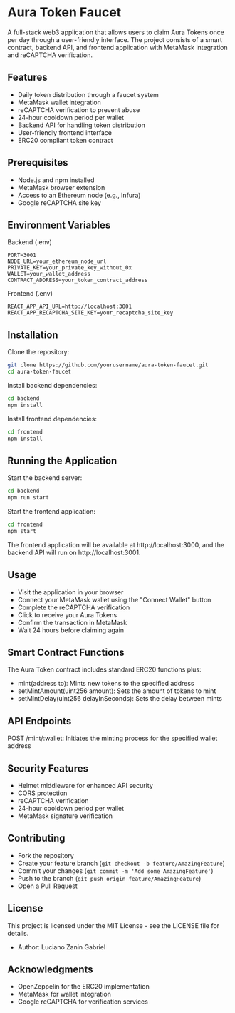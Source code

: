 # Aura Token Faucet
A full-stack web3 application that allows users to claim Aura Tokens once per day through a user-friendly interface. The project consists of a smart contract, backend API, and frontend application with MetaMask integration and reCAPTCHA verification.
## Features

- Daily token distribution through a faucet system
- MetaMask wallet integration
- reCAPTCHA verification to prevent abuse
- 24-hour cooldown period per wallet
- Backend API for handling token distribution
- User-friendly frontend interface
- ERC20 compliant token contract

## Prerequisites

- Node.js and npm installed
- MetaMask browser extension
- Access to an Ethereum node (e.g., Infura)
- Google reCAPTCHA site key

## Environment Variables
Backend (.env)
```
PORT=3001
NODE_URL=your_ethereum_node_url
PRIVATE_KEY=your_private_key_without_0x
WALLET=your_wallet_address
CONTRACT_ADDRESS=your_token_contract_address
```
Frontend (.env)
```
REACT_APP_API_URL=http://localhost:3001
REACT_APP_RECAPTCHA_SITE_KEY=your_recaptcha_site_key
```
## Installation

Clone the repository:
```bash
git clone https://github.com/yourusername/aura-token-faucet.git
cd aura-token-faucet
```
Install backend dependencies:
```bash
cd backend
npm install
```
Install frontend dependencies:
```bash
cd frontend
npm install
```

## Running the Application

Start the backend server:
```bash
cd backend
npm run start
```
Start the frontend application:
```bash
cd frontend
npm start
```

The frontend application will be available at http://localhost:3000, and the backend API will run on http://localhost:3001.
## Usage

- Visit the application in your browser
- Connect your MetaMask wallet using the "Connect Wallet" button
- Complete the reCAPTCHA verification
- Click to receive your Aura Tokens
- Confirm the transaction in MetaMask
- Wait 24 hours before claiming again

## Smart Contract Functions
The Aura Token contract includes standard ERC20 functions plus:

- mint(address to): Mints new tokens to the specified address
- setMintAmount(uint256 amount): Sets the amount of tokens to mint
- setMintDelay(uint256 delayInSeconds): Sets the delay between mints

## API Endpoints

POST /mint/:wallet: Initiates the minting process for the specified wallet address

## Security Features

- Helmet middleware for enhanced API security
- CORS protection
- reCAPTCHA verification
- 24-hour cooldown period per wallet
- MetaMask signature verification

## Contributing

- Fork the repository
- Create your feature branch (`git checkout -b feature/AmazingFeature`)
- Commit your changes (`git commit -m 'Add some AmazingFeature'`)
- Push to the branch (`git push origin feature/AmazingFeature`)
- Open a Pull Request

## License
This project is licensed under the MIT License - see the LICENSE file for details.
- Author: 
Luciano Zanin Gabriel
## Acknowledgments

- OpenZeppelin for the ERC20 implementation
- MetaMask for wallet integration
- Google reCAPTCHA for verification services
